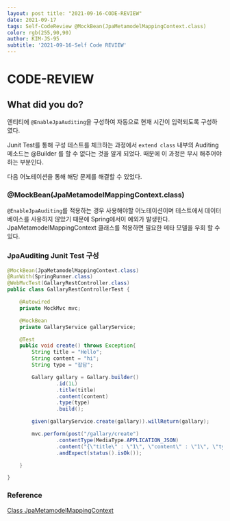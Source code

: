 ```yaml
---
layout: post title: "2021-09-16-CODE-REVIEW"
date: 2021-09-17
tags: Self-CodeReview @MockBean(JpaMetamodelMappingContext.class)
color: rgb(255,90,90)
author: KIM-JS-95 
subtitle: '2021-09-16-Self Code REVIEW'
---
```


# CODE-REVIEW

## What did you do?

엔티티에 `@EnableJpaAuditing`을 구성하여 자동으로 현재 시간이 입력되도록 구성하였다. 

Junit Test를 통해 구성 테스트를 체크하는 과정에서 `extend class` 내부의 Auditing 메소드는 @Builder
를 할 수 없다는 것을 알게 되었다. 때문에 이 과정은 무시 해주어야 하는 부분인다.

다음 어노테이션을 통해 해당 문제를 해결할 수 있었다.

### @MockBean(JpaMetamodelMappingContext.class)

`@EnableJpaAuditing`를 적용하는 경우 사용해야할 어노테이션이며
테스트에서 데이터베이스를 사용하지 않았기 때문에 Spring에서이 예외가 발생한다.
JpaMetamodelMappingContext 클래스를 적용하면 필요한 메타 모델을 우회 할 수 있다.

### JpaAuditing Junit Test 구성

```java
@MockBean(JpaMetamodelMappingContext.class)
@RunWith(SpringRunner.class)
@WebMvcTest(GallaryRestController.class)
public class GallaryRestControllerTest {

    @Autowired
    private MockMvc mvc;

    @MockBean
    private GallaryService gallaryService;

    @Test
    public void create() throws Exception{
        String title = "Hello";
        String content = "hi";
        String type = "잡담";

        Gallary gallary = Gallary.builder()
                .id(1L)
                .title(title)
                .content(content)
                .type(type)
                .build();

        given(gallaryService.create(gallary)).willReturn(gallary);

        mvc.perform(post("/gallary/create")
                .contentType(MediaType.APPLICATION_JSON)
                .content("{\"title\" : \"1\", \"content\" : \"1\", \"type\" : \"잡담\"}"))
                .andExpect(status().isOk());

    }

}
```

### Reference
[Class JpaMetamodelMappingContext](https://docs.spring.io/spring-data/data-jpa/docs/current/api/org/springframework/data/jpa/mapping/JpaMetamodelMappingContext.html)